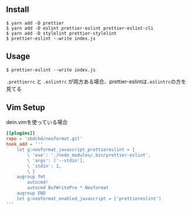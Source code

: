 ## Install

```
$ yarn add -D prettier
$ yarn add -D eslint prettier-eslint prettier-eslint-cli
$ yarn add -D stylelint prettier-stylelint
$ prettier-eslint --write index.js
```


## Usage

```
$ prettier-eslint --write index.js
```
`.prettierrc` と `.eslintrc` が両方ある場合、prettier-eslintは`.eslintrc`の方を見てる


## Vim Setup

dein.vimを使っている場合

```dein.toml
[[plugins]]
repo = 'sbdchd/neoformat.git'
hook_add = '''
    let g:neoformat_javascript_prettiereslint = {
        \ 'exe': './node_modules/.bin/prettier-eslint',
        \ 'args': ['--stdin'],
        \ 'stdin': 1,
        \ }
    augroup fmt
        autocmd!
        autocmd BufWritePre * Neoformat
    augroup END
    let g:neoformat_enabled_javascript = ['prettiereslint']
'''
